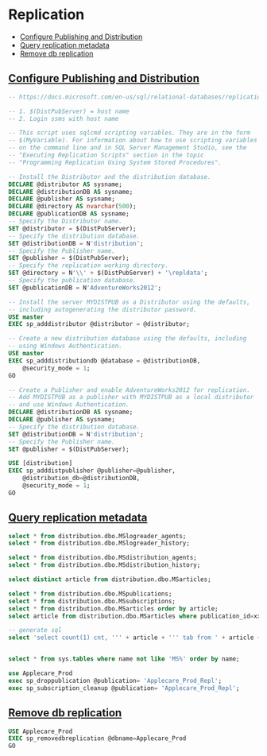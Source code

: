<a name="Replication"></a>
# Replication

- [Configure Publishing and Distribution](#Configure-Publishing-and-Distribution)
- [Query replication metadata](#Query-replication-metadata)
- [Remove db replication](#Remove-db-replication)

<a href="Configure-Publishing-and-Distribution"></a>
## [Configure Publishing and Distribution](#Replication)



```sql
-- https://docs.microsoft.com/en-us/sql/relational-databases/replication/configure-publishing-and-distribution?view=sql-server-ver15

-- 1. $(DistPubServer) = host name
-- 2. Login ssms with host name

-- This script uses sqlcmd scripting variables. They are in the form
-- $(MyVariable). For information about how to use scripting variables  
-- on the command line and in SQL Server Management Studio, see the 
-- "Executing Replication Scripts" section in the topic
-- "Programming Replication Using System Stored Procedures".

-- Install the Distributor and the distribution database.
DECLARE @distributor AS sysname;
DECLARE @distributionDB AS sysname;
DECLARE @publisher AS sysname;
DECLARE @directory AS nvarchar(500);
DECLARE @publicationDB AS sysname;
-- Specify the Distributor name.
SET @distributor = $(DistPubServer);
-- Specify the distribution database.
SET @distributionDB = N'distribution';
-- Specify the Publisher name.
SET @publisher = $(DistPubServer);
-- Specify the replication working directory.
SET @directory = N'\\' + $(DistPubServer) + '\repldata';
-- Specify the publication database.
SET @publicationDB = N'AdventureWorks2012'; 

-- Install the server MYDISTPUB as a Distributor using the defaults,
-- including autogenerating the distributor password.
USE master
EXEC sp_adddistributor @distributor = @distributor;

-- Create a new distribution database using the defaults, including
-- using Windows Authentication.
USE master
EXEC sp_adddistributiondb @database = @distributionDB, 
    @security_mode = 1;
GO

-- Create a Publisher and enable AdventureWorks2012 for replication.
-- Add MYDISTPUB as a publisher with MYDISTPUB as a local distributor
-- and use Windows Authentication.
DECLARE @distributionDB AS sysname;
DECLARE @publisher AS sysname;
-- Specify the distribution database.
SET @distributionDB = N'distribution';
-- Specify the Publisher name.
SET @publisher = $(DistPubServer);

USE [distribution]
EXEC sp_adddistpublisher @publisher=@publisher, 
    @distribution_db=@distributionDB, 
    @security_mode = 1;
GO
```

<a href="Query-replication-metadata"></a>
## [Query replication metadata](#Replication)

```sql
select * from distribution.dbo.MSlogreader_agents;
select * from distribution.dbo.MSlogreader_history;

select * from distribution.dbo.MSdistribution_agents;
select * from distribution.dbo.MSdistribution_history;

select distinct article from distribution.dbo.MSarticles;

select * from distribution.dbo.MSpublications;
select * from distribution.dbo.MSsubscriptions;
select * from distribution.dbo.MSarticles order by article;
select article from distribution.dbo.MSarticles where publication_id=xx order by article;

-- generate sql
select 'select count(1) cnt, ''' + article + ''' tab from ' + article + '(nolock) union all' from distribution.dbo.MSarticles where publication_id=2 order by article;


select * from sys.tables where name not like 'MS%' order by name;

use Applecare_Prod
exec sp_droppublication @publication= 'Applecare_Prod_Repl';
exec sp_subscription_cleanup @publication= 'Applecare_Prod_Repl';
```

<a href="Remove-db-replication"></a>
## [Remove db replication](#Replication)

```sql
USE Applecare_Prod
EXEC sp_removedbreplication @dbname=Applecare_Prod
GO
```
